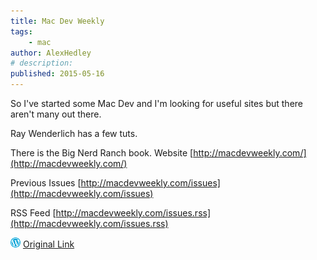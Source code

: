 ```yaml
---
title: Mac Dev Weekly
tags:
    - mac
author: AlexHedley
# description: 
published: 2015-05-16
---
```


So I've started some Mac Dev and I'm looking for useful sites but there aren't many out there.

Ray Wenderlich has a few tuts.

There is the Big Nerd Ranch book. Website [http://macdevweekly.com/](http://macdevweekly.com/)

Previous Issues [http://macdevweekly.com/issues](http://macdevweekly.com/issues)

RSS Feed [http://macdevweekly.com/issues.rss](http://macdevweekly.com/issues.rss)

![Wordpress](../images/wordpress.png "Wordpress") [Original Link](https://alexhedley.wordpress.com/2015/05/16/mac-dev-weekly/)
